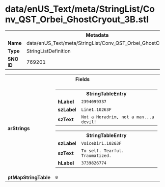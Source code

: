 <h1>data/enUS_Text/meta/StringList/Conv_QST_Orbei_GhostCryout_3B.stl</h1><table><tr><th colspan="100%">Metadata</th></tr><tr><td><b>Name</b></td><td>data/enUS_Text/meta/StringList/Conv_QST_Orbei_GhostCryout_3B.stl</td></tr><tr><td><b>Type</b></td><td>StringListDefinition</td></tr><tr><td><b>SNO ID</b></td><td>769201</td></tr></table>

<table><tr><th colspan="100%">Fields</th></tr><tr><td><b>arStrings</b></td><td><table><tr><th colspan="100%">StringTableEntry</th></tr><tr><td><b>hLabel</b></td><td><code>2394099337</code></td></tr><tr><td><b>szLabel</b></td><td><code>Line1.10263F</code></td></tr><tr><td><b>szText</b></td><td><code>Not a Horadrim, not a man...a devil!</code></td></tr></table>


<table><tr><th colspan="100%">StringTableEntry</th></tr><tr><td><b>szLabel</b></td><td><code>VoiceDir1.10263F</code></td></tr><tr><td><b>szText</b></td><td><code>To self. Tearful. Traumatized.</code></td></tr><tr><td><b>hLabel</b></td><td><code>3739826774</code></td></tr></table>


</td></tr><tr><td><b>ptMapStringTable</b></td><td><code>0</code></td></tr></table>

